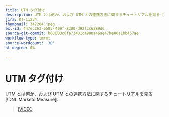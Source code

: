 ```yaml
---
title: UTM タグ付け
description: UTM とは何か、および UTM との連携方法に関するチュートリアルを見る [!DNL Marketo Measure].
jira: KT-11234
thumbnail: 347204.jpeg
exl-id: 447ec263-6585-409f-8300-d92fcc6289d6
source-git-commit: b60003c6fa73401ca980a46ae47be00a1bb457ae
workflow-type: tm+mt
source-wordcount: '30'
ht-degree: 0%

---
```


# UTM タグ付け

UTM とは何か、および UTM との連携方法に関するチュートリアルを見る [!DNL Marketo Measure].

>[!VIDEO](https://video.tv.adobe.com/v/347204/?quality=12&learn=on)
